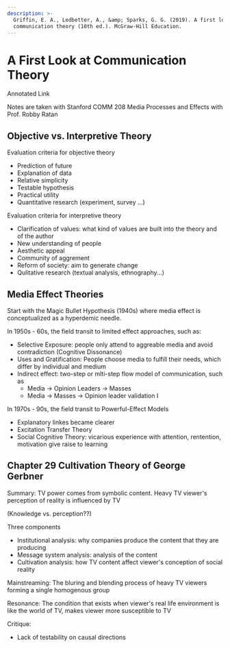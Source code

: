 ```yaml
---
description: >-
  Griffin, E. A., Ledbetter, A., &amp; Sparks, G. G. (2019). A first look at
  communication theory (10th ed.). McGraw-Hill Education.
---
```


# A First Look at Communication Theory

Annotated Link

Notes are taken with Stanford COMM 208 Media Processes and Effects with Prof. Robby Ratan&#x20;

## Objective vs. Interpretive Theory&#x20;

Evaluation criteria for objective theory&#x20;

* Prediction of future&#x20;
* Explanation of data&#x20;
* Relative simplicity&#x20;
* Testable hypothesis&#x20;
* Practical utility&#x20;
* Quantitative research (experiment, survey ...)&#x20;

Evaluation criteria for interpretive theory&#x20;

* Clarification of values: what kind of values are built into the theory and of the author&#x20;
* New understanding of people&#x20;
* Aesthetic appeal&#x20;
* Community of aggrement&#x20;
* Reform of society: aim to generate change&#x20;
* Qulitative research (textual analysis, ethnography...)&#x20;

## Media Effect Theories&#x20;

Start with the Magic Bullet Hypothesis (1940s) where media effect is conceptualized as a hyperdemic needle.&#x20;

In 1950s - 60s, the field transit to limited effect approaches, such as:&#x20;

* Selective Exposure: people only attend to aggreable media and avoid contradiction (Cognitive Dissonance)&#x20;
* Uses and Gratification: People choose media to fulfill their needs, which differ by individual and medium&#x20;
* Indirect effect: two-step or mlti-step flow model of communication, such as
  * Media -> Opinion Leaders -> Masses&#x20;
  * Media -> Masses -> Opinion leader validation I

In 1970s - 90s, the field transit to Powerful-Effect Models&#x20;

* Explanatory linkes became clearer&#x20;
* Excitation Transfer Theory&#x20;
* Social Cognitive Theory: vicarious experience with attention, rentention, motivation give raise to learning&#x20;

## Chapter 29 Cultivation Theory of George Gerbner&#x20;

Summary: TV power comes from symbolic content. Heavy TV viewer's perception of reality is influenced by TV&#x20;

(Knowledge vs. perception??)&#x20;

Three components

* Institutional analysis: why companies produce the content that they are producing&#x20;
* Message system analysis: analysis of the content&#x20;
* Cultivation analysis: how TV content affect viewer's conception of social reality&#x20;

Mainstreaming: The bluring and blending process of heavy TV viewers forming a single homogenous group&#x20;

Resonance: The condition that exists when viewer's real life environment is like the world of TV, makes viewer more susceptible to TV&#x20;

Critique:&#x20;

* Lack of testability on causal directions&#x20;
